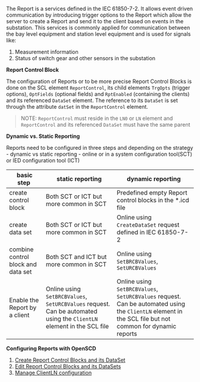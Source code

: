 The Report is a services defined in the IEC 61850-7-2. It allows event driven communication by introducing trigger options to the Report which allow the server to create a Report and send it to the client based on events in the substation. This services is commonly applied for communication between the bay level equipment and station level equipment and is used for signals like:

1. Measurement information
2. Status of switch gear and other sensors in the substation

**Report Control Block**

The configuration of Reports or to be more precise Report Control Blocks is done on the SCL element `ReportControl`, its child elements `TrgOpts` (trigger options), `OptFields` (optional fields) and `RptEnabled` (containing the clients) and its referenced `DataSet` element. The reference to its `DataSet` is set through the attribute `datSet` in the `ReportControl` element.

> NOTE: `ReportControl` must reside in the `LN0` or `LN` element and `ReportControl` and its referenced `DataSet` must have the same parent

**Dynamic vs. Static Reporting**

Reports need to be configured in three steps and depending on the strategy - dynamic vs static reporting - online or in a system configuration tool(SCT) or IED configuration tool (ICT)

| basic step                         |  static reporting                                                                                                    | dynamic reporting                                                                                                                                       |
| ---------------------------------- | -------------------------------------------------------------------------------------------------------------------- | ------------------------------------------------------------------------------------------------------------------------------------------------------- |
| create control block               | Both SCT or ICT but more common in SCT                                                                               | Predefined empty Report control blocks in the \*.icd file                                                                                               |
| create data set                    | Both SCT or ICT but more common in SCT                                                                               | Online using `CreateDataSet` request defined in IEC 61850-7-2                                                                                           |
| combine control block and data set | Both SCT and ICT but more common in SCT                                                                              | Online using `SetBRCBValues`, `SetURCBValues`                                                                                                           |
| Enable the Report by a client      | Online using `SetBRCBValues`, `SetURCBValues` request. Can be automated using the `ClientLN` element in the SCL file | Online using `SetBRCBValues`, `SetURCBValues` request. Can be automated using the `ClientLN` element in the SCL file but not common for dynamic reports |

**Configuring Reports with OpenSCD**

1. [Create Report Control Blocks and its DataSet](https://github.com/openscd/open-scd/wiki/Create-Report-Control-Blocks)
2. [Edit Report Control Blocks and its DataSets](https://github.com/openscd/open-scd/wiki/Edit-Report-Control-Blocks)
3. [Manage ClientLN configuration](https://github.com/openscd/open-scd/wiki/ClientLN)
